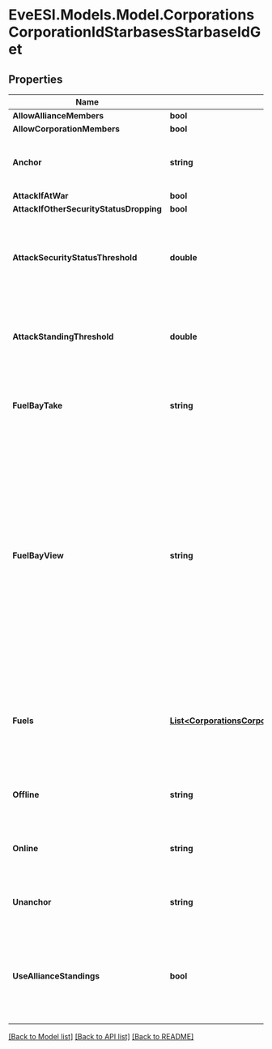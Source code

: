 # EveESI.Models.Model.CorporationsCorporationIdStarbasesStarbaseIdGet

## Properties

Name | Type | Description | Notes
------------ | ------------- | ------------- | -------------
**AllowAllianceMembers** | **bool** |  | 
**AllowCorporationMembers** | **bool** |  | 
**Anchor** | **string** | Who can anchor starbase (POS) and its structures | 
**AttackIfAtWar** | **bool** |  | 
**AttackIfOtherSecurityStatusDropping** | **bool** |  | 
**AttackSecurityStatusThreshold** | **double** | Starbase (POS) will attack if target&#39;s security standing is lower than this value | [optional] 
**AttackStandingThreshold** | **double** | Starbase (POS) will attack if target&#39;s standing is lower than this value | [optional] 
**FuelBayTake** | **string** | Who can take fuel blocks out of the starbase (POS)&#39;s fuel bay | 
**FuelBayView** | **string** | Who can view the starbase (POS)&#39;s fule bay. Characters either need to have required role or belong to the starbase (POS) owner&#39;s corporation or alliance, as described by the enum, all other access settings follows the same scheme | 
**Fuels** | [**List&lt;CorporationsCorporationIdStarbasesStarbaseIdGetFuelsInner&gt;**](CorporationsCorporationIdStarbasesStarbaseIdGetFuelsInner.md) | Fuel blocks and other things that will be consumed when operating a starbase (POS) | [optional] 
**Offline** | **string** | Who can offline starbase (POS) and its structures | 
**Online** | **string** | Who can online starbase (POS) and its structures | 
**Unanchor** | **string** | Who can unanchor starbase (POS) and its structures | 
**UseAllianceStandings** | **bool** | True if the starbase (POS) is using alliance standings, otherwise using corporation&#39;s | 

[[Back to Model list]](../README.md#documentation-for-models) [[Back to API list]](../README.md#documentation-for-api-endpoints) [[Back to README]](../README.md)

